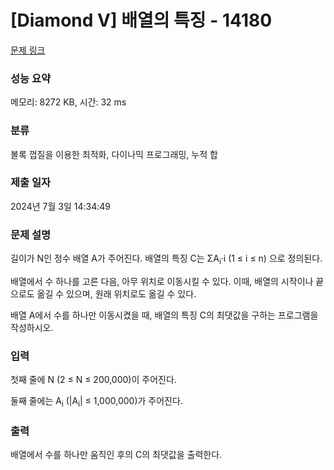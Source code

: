 # [Diamond V] 배열의 특징 - 14180 

[문제 링크](https://www.acmicpc.net/problem/14180) 

### 성능 요약

메모리: 8272 KB, 시간: 32 ms

### 분류

볼록 껍질을 이용한 최적화, 다이나믹 프로그래밍, 누적 합

### 제출 일자

2024년 7월 3일 14:34:49

### 문제 설명

<p>길이가 N인 정수 배열 A가 주어진다. 배열의 특징 C는 ΣA<sub>i</sub>·i (1 ≤ i ≤ n) 으로 정의된다.</p>

<p>배열에서 수 하나를 고른 다음, 아무 위치로 이동시킬 수 있다. 이때, 배열의 시작이나 끝으로도 옮길 수 있으며, 원래 위치로도 옮길 수 있다.</p>

<p>배열 A에서 수를 하나만 이동시켰을 때, 배열의 특징 C의 최댓값을 구하는 프로그램을 작성하시오. </p>

### 입력 

 <p>첫째 줄에 N (2 ≤ N ≤ 200,000)이 주어진다.</p>

<p>둘째 줄에는 A<sub>i</sub> (|A<sub>i</sub>| ≤ 1,000,000)가 주어진다.</p>

### 출력 

 <p>배열에서 수를 하나만 움직인 후의 C의 최댓값을 출력한다.</p>

